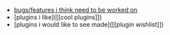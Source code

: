 - [bugs/features i think need to be worked on]([[wishlist]])
- [plugins i like]([[cool plugins]])
- [plugins i would like to see made]([[plugin wishlist]])
